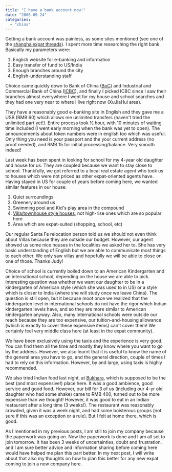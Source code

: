 ```yaml
---
title: "I have a bank account now!"
date: "2008-09-24"
categories: 
  - "china"
---
```


Getting a bank account was painless, as some sites mentioned (see one of the [shanghaiexpat threads](http://www.shanghaiexpat.com/MDForum-viewtopic-t-68683.phtml)). I spent more time researching the right bank. Basically my parameters were:

1. English website for e-banking and information
2. Easy transfer of fund to US/India
3. Enough branches around the city
4. English-understanding staff

Choice came quickly down to Bank of China ([BoC](http://www.boc.cn/en/static/personal.html)) and Industrial and Commercial Bank of China ([ICBC](http://www.icbc.com.cn/ICBC/Personal%20Banking/)), and finally I picked ICBC since I saw their branches almost everywhere I went for my house and school searches and they had one very near to where I live right now (XuJiaHui area).

They have a reasonably good e-banking site in English and they gave me a USB (RMB 60) which allows me unlimited transfers (haven't tried the unlimited part yet!). Entire process took ½ hour, with 10 minutes of waiting time included (I went early morning when the bank was yet to open). The announcements about token numbers were in english too which was useful. Only thing you need is your passport and the your current address (no proof needed), and RMB 15 for initial processing/balance. Very smooth indeed!

Last week has been spent in looking for school for my 4-year old daughter and house for us. They are coupled because we want to stay close to school. Thankfully, we got referred to a local real estate agent who took us to houses which were not priced as other expat-oriented agents have. Having stayed in US for couple of years before coming here, we wanted similar features in our house:

1. Quiet surroundings
2. Greenery around us
3. Swimming pool and Kid's play area in the compound
4. [Villa/townhouse style houses](http://www.brianrealestate.com/shanghai-villa-1.html), not high-rise ones which are so popular here
5. Area which are expat-suited (shopping, school, etc)

Our regular Santa Fe relocation person told us we should not even think about Villas because they are outside our budget. However, our agent showed us some nice houses in the localities we asked her to. She has very basic understanding of English but we are able to communicate most things to each other. We only saw villas and hopefully we will be able to close on one of those. Thanks Judy!

Choice of school is currently boiled down to an American Kindergarten and an international school, depending on the house we are able to pick. Interesting question was whether we want our daughter to be in a kindergarten of American style (which she was used to in US) or a style which is closer to India (where she will study once we leave China). The question is still open, but it because moot once we realized that the kindergarten level in international schools do not have the rigor which Indian kindergarten levels have, and so they are more similar to American kindergarten anyway. Also, many international schools were outside our reach because they are too expensive, our tuition-and-housing allowance (which is exactly to cover these expensive items) can't cover them! We certainly feel very middle class here (at least in the expat community).

We have been exclusively using the taxis and the experience is very good. You can find them all the time and mostly they know where you want to go by the address. However, we also learnt that it is useful to know the name of the general area you have to go, and the general direction, couple of times I had to rely on this information. However, by and large, using taxis is highly recommended.

We also tried Indian food last night, at [Bukhara](http://www.smartshanghai.com/venue/2290/Bukhara_Grill_shanghai), which is supposed to be the best (and most expensive!) place here. It was a good ambience, good service and good food. However, our bill for 3 of us (including our 4-yr old daughter who had some shake) came to RMB 400, turned out to be more expensive than we thought! However, it was good to eat in an Indian restaurant after a long time (3 weeks!). The restaurant was reasonably crowded, given it was a week night, and had some boisterous groups (not sure if this was an exception or a rule). But I felt at home there, which is good.

As I mentioned in my previous posts, I am still to join my company because the paperwork was going on. Now the paperwork is done and I am all set to join tomorrow. It has been 3 weeks of uncertainties, doubt and frustration, and I am sure better advice and information sharing before coming here would have helped me plan this part better. In my next post, I will write about that also my thoughts on how to plan this better for any new expat coming to join a new company here.
